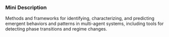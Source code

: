 ### Mini Description

Methods and frameworks for identifying, characterizing, and predicting emergent behaviors and patterns in multi-agent systems, including tools for detecting phase transitions and regime changes.
